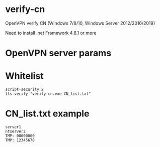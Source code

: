 # verify-cn
OpenVPN verify CN (Windows 7/8/10, Windows Server 2012/2016/2019)

Need to install .net Framework 4.6.1 or more


# OpenVPN server params
# Whitelist
 ```
script-security 2
tls-verify "verify-cn.exe CN_list.txt"
```

# CN_list.txt example
```
server1
ntserver2
TMP: 00000000
TMP: 12345678
```
